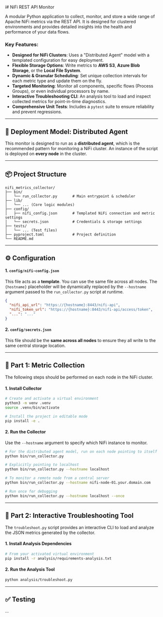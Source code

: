 i# NiFi REST API Monitor

A modular Python application to collect, monitor, and store a wide range of Apache NiFi metrics via the REST API. It is designed for clustered environments and provides detailed insights into the health and performance of your data flows.

### Key Features:
- **Designed for NiFi Clusters**: Uses a "Distributed Agent" model with a templated configuration for easy deployment.
- **Flexible Storage Options**: Write metrics to **AWS S3**, **Azure Blob Storage**, or the **Local File System**.
- **Dynamic & Granular Scheduling**: Set unique collection intervals for each metric type and update them on the fly.
- **Targeted Monitoring**: Monitor all components, specific flows (Process Groups), or even individual processors by name.
- **Interactive Troubleshooting CLI**: An analysis tool to load and inspect collected metrics for point-in-time diagnostics.
- **Comprehensive Unit Tests**: Includes a `pytest` suite to ensure reliability and prevent regressions.

---

## 🚀 Deployment Model: Distributed Agent

This monitor is designed to run as a **distributed agent**, which is the recommended pattern for monitoring a NiFi cluster. An instance of the script is deployed on **every node** in the cluster.

---

## 📦 Project Structure
```
nifi_metrics_collector/
├── bin/
│   └── run_collector.py       # Main entrypoint & scheduler
├── lib/
│   └── ... (Core logic modules)
├── config/
│   ├── nifi_config.json       # Templated NiFi connection and metric settings
│   └── secrets.json           # Credentials & storage settings
├── tests/
│   └── ... (Test files)
├── pyproject.toml             # Project definition
└── README.md
```

---
## ⚙️ Configuration

#### 1. `config/nifi-config.json`
This file acts as a **template**. You can use the same file across all nodes. The `{hostname}` placeholder will be dynamically replaced by the `--hostname` argument passed to the `run_collector.py` script at runtime.

```json
{
  "nifi_api_url": "https://{hostname}:8443/nifi-api",
  "nifi_token_url": "https://{hostname}:8443/nifi-api/access/token",
  "...": "..."
}
```

#### 2. `config/secrets.json`
This file should be the **same across all nodes** to ensure they all write to the same central storage location.

---

## 🚀 Part 1: Metric Collection

The following steps should be performed on each node in the NiFi cluster.

#### 1. Install Collector
```bash
# Create and activate a virtual environment
python3 -m venv .venv
source .venv/bin/activate

# Install the project in editable mode
pip install -e .
```

#### 2. Run the Collector
Use the `--hostname` argument to specify which NiFi instance to monitor.

```bash
# For the distributed agent model, run on each node pointing to itself (default)
python bin/run_collector.py

# Explicitly pointing to localhost
python bin/run_collector.py --hostname localhost

# To monitor a remote node from a central server
python bin/run_collector.py --hostname nifi-node-01.your.domain.com

# Run once for debugging
python bin/run_collector.py --hostname localhost --once
```

---

## 🔎 Part 2: Interactive Troubleshooting Tool

The `troubleshoot.py` script provides an interactive CLI to load and analyze the JSON metrics generated by the collector.

#### 1. Install Analysis Dependencies
```bash
# From your activated virtual environment
pip install -r analysis/requirements-analysis.txt
```

#### 2. Run the Analysis Tool
```bash
python analysis/troubleshoot.py
```

---

## ✅ Testing
...

